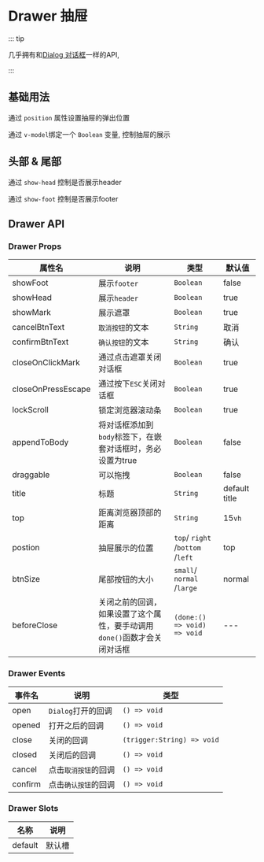 # Drawer 抽屉



::: tip

几乎拥有和[Dialog 对话框](/comps/feedback/dialog/)一样的API, 

:::

## 基础用法

通过 `position` 属性设置抽屉的弹出位置

通过 `v-model`绑定一个 `Boolean` 变量, 控制抽屉的展示


<demo
src="./src/basic.vue"
title="在drawer,你可以放任何你想的元素"
/>

## 头部 & 尾部

通过 `show-head` 控制是否展示header

通过 `show-foot` 控制是否展示footer

<demo
src="./src/headfoot.vue"
title="如果你不需要的话"
/>




## Drawer API

### Drawer Props

| 属性名             | 说明                                                         | 类型                             | 默认值        |
| ------------------ | ------------------------------------------------------------ | -------------------------------- | ------------- |
| showFoot           | 展示`footer`                                                 | `Boolean`                        | false         |
| showHead           | 展示`header`                                                 | `Boolean`                        | true          |
| showMark           | 展示遮罩                                                     | `Boolean`                        | true          |
| cancelBtnText      | `取消按钮`的文本                                             | `String`                         | 取消          |
| confirmBtnText     | `确认按钮`的文本                                             | `String`                         | 确认          |
| closeOnClickMark   | 通过点击遮罩关闭对话框                                       | `Boolean`                        | true          |
| closeOnPressEscape | 通过按下`ESC`关闭对话框                                      | `Boolean`                        | true          |
| lockScroll         | 锁定浏览器滚动条                                             | `Boolean`                        | true          |
| appendToBody       | 将对话框添加到`body`标签下，在嵌套对话框时，务必设置为true   | `Boolean`                        | false         |
| draggable          | 可以拖拽                                                     | `Boolean`                        | false         |
| title              | 标题                                                         | `String`                         | default title |
| top                | 距离浏览器顶部的距离                                         | `String`                         | 15`vh`        |
| postion            | 抽屉展示的位置                                               | `top`/ `right` /`bottom` /`left` | top           |
| btnSize            | 尾部按钮的大小                                               | `small`/ `normal` /`large`       | normal        |
| beforeClose        | 关闭之前的回调，如果设置了这个属性，要手动调用`done()`函数才会关闭对话框 | `(done:() => void) => void `     | ---           |

### Drawer Events

| 事件名  | 说明                 | 类型                       |
| ------- | -------------------- | -------------------------- |
| open    | `Dialog`打开的回调   | `() => void`               |
| opened  | 打开之后的回调       | `() => void`               |
| close   | 关闭的回调           | `(trigger:String) => void` |
| closed  | 关闭后的回调         | `() => void`               |
| cancel  | 点击`取消按钮`的回调 | `() => void`               |
| confirm | 点击`确认按钮`的回调 | `() => void`               |

### Drawer Slots

| 名称    | 说明   |
| ------- | ------ |
| default | 默认槽 |

